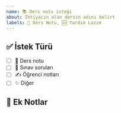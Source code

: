 ```yaml
---
name: 📚 Ders notu isteği
about: İhtiyacın olan dersin adını belirt
labels: 📘 Ders Notu, 🆘 Yardım Lazım
---
```


## ✅ İstek Türü
<!-- Seçmek için kutucuğa x koy, [x] -->
<!-- Birden fazla seçim yapabilirsin -->

- [ ] 📘 Ders notu
- [ ] 📜 Sınav soruları
- [ ] ✍ Öğrenci notları
- [ ] ✨ Diğer

## 💬 Ek Notlar
